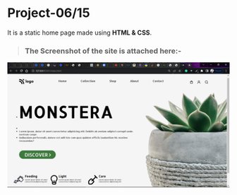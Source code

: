 # Project-06/15 
It is a static home page made using **HTML & CSS**.


> ### The Screenshot of the site is attached here:-

![Project-6 ScreenShot:](SS6.png "Plant home page")
